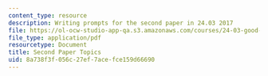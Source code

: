 ```yaml
---
content_type: resource
description: Writing prompts for the second paper in 24.03 2017
file: https://ol-ocw-studio-app-qa.s3.amazonaws.com/courses/24-03-good-food-ethics-and-politics-of-food-spring-2017/8a738f3f056c27ef7acefce159d66690_24.03_Second_Paper_Topics_17.pdf
file_type: application/pdf
resourcetype: Document
title: Second Paper Topics
uid: 8a738f3f-056c-27ef-7ace-fce159d66690
---
```

